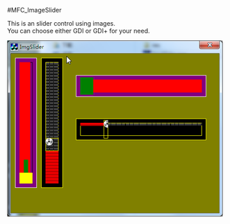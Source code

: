 #MFC_ImageSlider

This is an slider control using images.  
You can choose either GDI or GDI+ for your need.  

![screenshot](https://github.com/qiminixi/MFC_ImageSlider/blob/master/realse%20build/screenshot.png)
